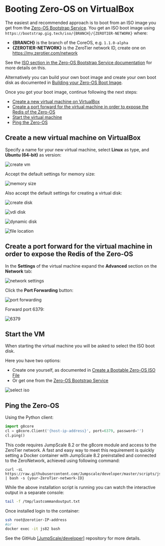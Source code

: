 # Booting Zero-OS on VirtualBox

The easiest and recommended approach is to boot from an ISO image you get from the [Zero-OS Bootstrap Service](https://bootstrap.gig.tech/). You get an ISO boot image using `https://bootstrap.gig.tech/iso/{BRANCH}/{ZEROTIER-NETWORK}` where:

- **{BRANCH}** is the branch of the CoreOS, e.g. `1.1.0-alpha`
- **{ZEROTIER-NETWORK}** is the ZeroTier network ID, create one on https://my.zerotier.com/network

See the [ISO section in the Zero-OS Bootstrap Service documentation](../bootstrap/bootstrap.md#iso) for more details on this.

Alternatively you can build your own boot image and create your own boot disk as documented in [Building your Zero-OS Boot Image](../building/building.md).

Once you got your boot image, continue following the next steps:

- [Create a new virtual machine on VirtualBox](#create-vm)
- [Create a port forward for the virtual machine in order to expose the Redis of the Zero-OS](#create-portforward)
- [Start the virtual machine](#start-vm)
- [Ping the Zero-OS](#ping-core0)


<a id="create-vm"></a>
## Create a new virtual machine on VirtualBox  

Specify a name for your new virtual machine, select **Linux** as type, and **Ubuntu (64-bit)** as version:  

![create vm](images/create_vm.png)  

Accept the default settings for memory size:

![memory size](images/memory_size.png)  

Also accept the default settings for creating a virtual disk:

![create disk](images/create_disk.png)  

![vdi disk](images/vdi_disk.png)  

![dynamic disk](images/dynamically_allocated.png)

![file location](images/file_location.png)


<a id="create-portforward"></a>
## Create a port forward for the virtual machine in order to expose the Redis of the Zero-OS

In the **Settings** of the virtual machine expand the **Advanced** section on the **Network** tab:

![network settings](images/network_settings.png)

Click the **Port Forwarding** button:

![port forwarding](images/port_forwarding.png)

Forward port 6379:

![6379](images/6379.png)


<a id="start-vm"></a>
## Start the VM

When starting the virtual machine you will be asked to select the ISO boot disk.

Here you have two options:
- Create one yourself, as documented in [Create a Bootable Zero-OS ISO File](iso.md)
- Or get one from the [Zero-OS Bootstrap Service](https://bootstrap.gig.tech/)

![select iso](images/select_iso.png)


<a id="ping-core0"></a>
## Ping the Zero-OS

Using the Python client:

```python
import g8core
cl = g8core.Client('{host-ip-address}', port=6379, password='')
cl.ping()
```

This code requires JumpScale 8.2 or the g8core module and access to the ZeroTier network. A fast and easy way to meet this requirement is quickly setting a Docker container with JumpScale 8.2 preinstalled and connected to the ZeroNetwork, achieved using following command:
```
curl -sL https://raw.githubusercontent.com/Jumpscale/developer/master/scripts/js_builder_js82_zerotier.sh | bash -s {your-ZeroTier-network-ID}
```

While the above installation script is running you can watch the interactive output in a separate console:
```bash
tail -f /tmp/lastcommandoutput.txt
```

Once installed login to the container:
```bash
ssh root@zerotier-IP-address
#or
docker exec -it js82 bash
```

See the GitHub [\[JumpScale/developer\]](https://github.com/Jumpscale/developer/blob/master/docs/installjs8_details.md) repository for more details.

